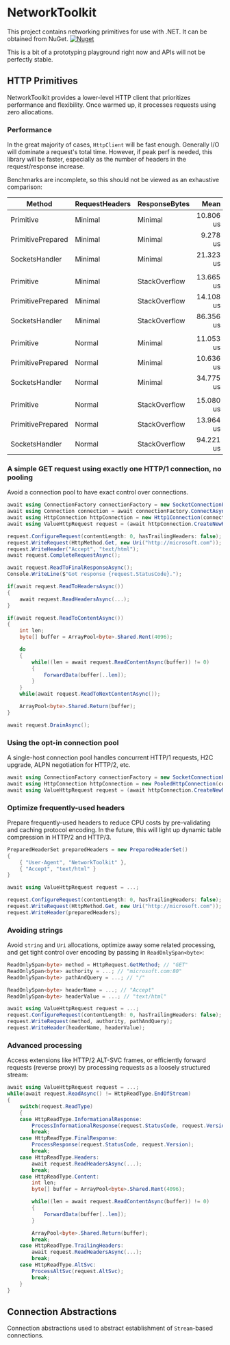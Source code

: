 # NetworkToolkit

This project contains networking primitives for use with .NET. It can be obtained from NuGet. [![Nuget](https://img.shields.io/nuget/v/NetworkToolkit)](https://www.nuget.org/packages/NetworkToolkit)

This is a bit of a prototyping playground right now and APIs will not be perfectly stable.

## HTTP Primitives

NetworkToolkit provides a lower-level HTTP client that prioritizes performance and flexibility. Once warmed up, it processes requests using zero allocations.

### Performance

In the great majority of cases, `HttpClient` will be fast enough. Generally I/O will dominate a request's total time. However, if peak perf is needed, this library will be faster, especially as the number of headers in the request/response increase.

Benchmarks are incomplete, so this should not be viewed as an exhaustive comparison:

|            Method | RequestHeaders | ResponseBytes |      Mean |     Error |    StdDev |    Median | Ratio | RatioSD |
|------------------ |--------------- |-------------- |----------:|----------:|----------:|----------:|------:|--------:|
|         Primitive |        Minimal |       Minimal | 10.806 us | 0.3304 us | 0.9741 us | 10.985 us |  0.51 |    0.05 |
| PrimitivePrepared |        Minimal |       Minimal |  9.278 us | 0.2091 us | 0.6066 us |  9.298 us |  0.44 |    0.04 |
|    SocketsHandler |        Minimal |       Minimal | 21.323 us | 0.4380 us | 1.2136 us | 21.442 us |  1.00 |    0.00 |
|                   |                |               |           |           |           |           |       |         |
|         Primitive |        Minimal | StackOverflow | 13.665 us | 0.6509 us | 1.9089 us | 13.187 us |  0.16 |    0.02 |
| PrimitivePrepared |        Minimal | StackOverflow | 14.108 us | 0.6328 us | 1.8559 us | 13.432 us |  0.17 |    0.03 |
|    SocketsHandler |        Minimal | StackOverflow | 86.356 us | 1.7149 us | 4.2707 us | 87.476 us |  1.00 |    0.00 |
|                   |                |               |           |           |           |           |       |         |
|         Primitive |         Normal |       Minimal | 11.053 us | 0.2498 us | 0.7366 us | 11.149 us |  0.32 |    0.03 |
| PrimitivePrepared |         Normal |       Minimal | 10.636 us | 0.2867 us | 0.8455 us | 10.701 us |  0.31 |    0.03 |
|    SocketsHandler |         Normal |       Minimal | 34.775 us | 0.6940 us | 1.9231 us | 35.172 us |  1.00 |    0.00 |
|                   |                |               |           |           |           |           |       |         |
|         Primitive |         Normal | StackOverflow | 15.080 us | 0.6158 us | 1.7866 us | 14.874 us |  0.16 |    0.03 |
| PrimitivePrepared |         Normal | StackOverflow | 13.964 us | 0.5963 us | 1.7490 us | 13.257 us |  0.15 |    0.02 |
|    SocketsHandler |         Normal | StackOverflow | 94.221 us | 2.4801 us | 7.3127 us | 96.337 us |  1.00 |    0.00 |

### A simple GET request using exactly one HTTP/1 connection, no pooling

Avoid a connection pool to have exact control over connections.

```c#
await using ConnectionFactory connectionFactory = new SocketConnectionFactory();
await using Connection connection = await connectionFactory.ConnectAsync(new DnsEndPoint("microsoft.com", 80));
await using HttpConnection httpConnection = new Http1Connection(connection);
await using ValueHttpRequest request = (await httpConnection.CreateNewRequestAsync(HttpPrimitiveVersion.Version11, HttpVersionPolicy.RequestVersionExact)).Value;

request.ConfigureRequest(contentLength: 0, hasTrailingHeaders: false);
request.WriteRequest(HttpMethod.Get, new Uri("http://microsoft.com"));
request.WriteHeader("Accept", "text/html");
await request.CompleteRequestAsync();

await request.ReadToFinalResponseAsync();
Console.WriteLine($"Got response {request.StatusCode}.");

if(await request.ReadToHeadersAsync())
{
    await request.ReadHeadersAsync(...);
}

if(await request.ReadToContentAsync())
{
    int len;
    byte[] buffer = ArrayPool<byte>.Shared.Rent(4096);

    do
    {
        while((len = await request.ReadContentAsync(buffer)) != 0)
        {
            ForwardData(buffer[..len]);
        }
    }
    while(await request.ReadToNextContentAsync());

    ArrayPool<byte>.Shared.Return(buffer);
}

await request.DrainAsync();
```

### Using the opt-in connection pool

A single-host connection pool handles concurrent HTTP/1 requests, H2C upgrade, ALPN negotiation for HTTP/2, etc.

```c#
await using ConnectionFactory connectionFactory = new SocketConnectionFactory();
await using HttpConnection httpConnection = new PooledHttpConnection(connectionFactory, new DnsEndPoint("microsoft.com", 80), sslTargetHost: null);
await using ValueHttpRequest request = (await httpConnection.CreateNewRequestAsync(HttpPrimitiveVersion.Version11, HttpVersionPolicy.RequestVersionExact)).Value;
```

### Optimize frequently-used headers

Prepare frequently-used headers to reduce CPU costs by pre-validating and caching protocol encoding. In the future, this will light up dynamic table compression in HTTP/2 and HTTP/3.

```c#
PreparedHeaderSet preparedHeaders = new PreparedHeaderSet()
{
    { "User-Agent", "NetworkToolkit" },
    { "Accept", "text/html" }
}

await using ValueHttpRequest request = ...;

request.ConfigureRequest(contentLength: 0, hasTrailingHeaders: false);
request.WriteRequest(HttpMethod.Get, new Uri("http://microsoft.com"));
request.WriteHeader(preparedHeaders);
```

### Avoiding strings

Avoid `string` and `Uri` allocations, optimize away some related processing, and get tight control over encoding by passing in `ReadOnlySpan<byte>`:

```c#
ReadOnlySpan<byte> method = HttpRequest.GetMethod; // "GET"
ReadOnlySpan<byte> authority = ...; // "microsoft.com:80"
ReadOnlySpan<byte> pathAndQuery = ...; // "/"

ReadOnlySpan<byte> headerName = ...; // "Accept"
ReadOnlySpan<byte> headerValue = ...; // "text/html"

await using ValueHttpRequest request = ...;
request.ConfigureRequest(contentLength: 0, hasTrailingHeaders: false);
request.WriteRequest(method, authority, pathAndQuery);
request.WriteHeader(headerName, headerValue);
```

### Advanced processing

Access extensions like HTTP/2 ALT-SVC frames, or efficiently forward requests (reverse proxy) by processing requests as a loosely structured stream:

```c#
await using ValueHttpRequest request = ...;
while(await request.ReadAsync() != HttpReadType.EndOfStream)
{
    switch(request.ReadType)
    {
    case HttpReadType.InformationalResponse:
        ProcessInformationalResponse(request.StatusCode, request.Version);
        break;
    case HttpReadType.FinalResponse:
        ProcessResponse(request.StatusCode, request.Version);
        break;
    case HttpReadType.Headers:
        await request.ReadHeadersAsync(...);
        break;
    case HttpReadType.Content:
        int len;
        byte[] buffer = ArrayPool<byte>.Shared.Rent(4096);

        while((len = await request.ReadContentAsync(buffer)) != 0)
        {
            ForwardData(buffer[..len]);
        }

        ArrayPool<byte>.Shared.Return(buffer);
        break;
    case HttpReadType.TrailingHeaders:
        await request.ReadHeadersAsync(...);
        break;
    case HttpReadType.AltSvc:
        ProcessAltSvc(request.AltSvc);
        break;
    }
}
```

## Connection Abstractions

Connection abstractions used to abstract establishment of `Stream`-based connections.